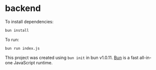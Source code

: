 # backend

To install dependencies:

```bash
bun install
```

To run:

```bash
bun run index.js
```

This project was created using `bun init` in bun v1.0.11. [Bun](https://bun.sh) is a fast all-in-one JavaScript runtime.
